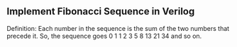 ## Implement Fibonacci Sequence in Verilog

Definition: Each number in the sequence is the sum of the two numbers that precede it. So, the sequence goes 0 1 1 2 3 5 8 13 21 34 and so on. 

